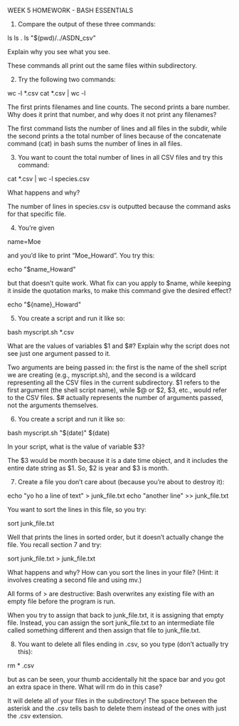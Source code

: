 WEEK 5 HOMEWORK - BASH ESSENTIALS

1. Compare the output of these three commands:

ls
ls .
ls "$(pwd)/../ASDN_csv"

Explain why you see what you see.

These commands all print out the same files within subdirectory.


2. Try the following two commands:

wc -l *.csv
cat *.csv | wc -l


The first prints filenames and line counts. The second prints a bare number. Why does it print that number, and why does it not print any filenames?

The first command lists the number of lines and all files in the subdir, while the second prints a the total number of lines because of the concatenate command (cat) in bash sums the number of lines in all files.


3. You want to count the total number of lines in all CSV files and try this command:

cat *.csv | wc -l species.csv

What happens and why?

The number of lines in species.csv is outputted because the command asks for that specific file.

4. You’re given

name=Moe

and you’d like to print “Moe_Howard”. You try this:

echo "$name_Howard"

but that doesn’t quite work. What fix can you apply to $name, while keeping it inside the quotation marks, to make this command give the desired effect?

echo "${name}_Howard" 

5. You create a script and run it like so:

bash myscript.sh *.csv

What are the values of variables $1 and $#? Explain why the script does not see just one argument passed to it.

Two arguments are being passed in: the first is the name of the shell script we are creating (e.g., myscript.sh), and the second is a wildcard representing all the CSV files in the current subdirectory. $1 refers to the first argument (the shell script name), while $@ or $2, $3, etc., would refer to the CSV files. $# actually represents the number of arguments passed, not the arguments themselves.



6. You create a script and run it like so:

bash myscript.sh "$(date)" $(date)

In your script, what is the value of variable $3?

The $3 would be month because it is a date time object, and it includes the entire date string as $1. So, $2 is year and $3 is month.

7. Create a file you don’t care about (because you’re about to destroy it):

echo "yo ho a line of text" > junk_file.txt
echo "another line" >> junk_file.txt

You want to sort the lines in this file, so you try:

sort junk_file.txt

Well that prints the lines in sorted order, but it doesn’t actually change the file. You recall section 7 and try:

sort junk_file.txt > junk_file.txt

What happens and why? How can you sort the lines in your file? (Hint: it involves creating a second file and using mv.)

All forms of > are destructive: Bash overwrites any existing file with an empty file before the program is run. 

When you try to assign that back to junk_file.txt, it is assigning that empty file. Instead, you can assign the sort junk_file.txt to an intermediate file called something different and then assign that file to junk_file.txt.


8. You want to delete all files ending in .csv, so you type (don’t actually try this):

rm * .csv

but as can be seen, your thumb accidentally hit the space bar and you got an extra space in there. What will rm do in this case?

It will delete all of your files in the subdirectory! The space between the asterisk and the .csv tells bash to delete them instead of the ones with just the .csv extension.